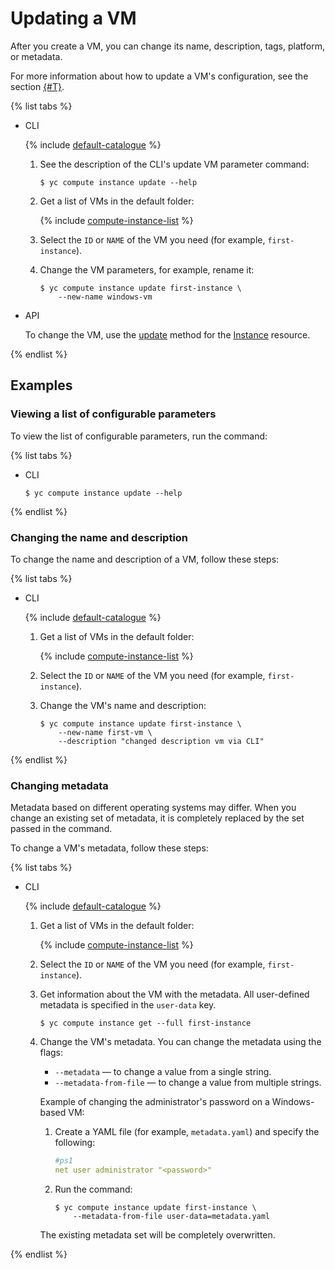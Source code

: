 # Updating a VM

After you create a VM, you can change its name, description, tags, platform, or metadata.

For more information about how to update a VM's configuration, see the section [{#T}](vm-update-resources.md).

{% list tabs %}

- CLI

  {% include [default-catalogue](../../../_includes/default-catalogue.md) %}

  1. See the description of the CLI's update VM parameter command:

      ```
      $ yc compute instance update --help
      ```

  1. Get a list of VMs in the default folder:

      {% include [compute-instance-list](../../_includes_service/compute-instance-list.md) %}

  1. Select the `ID` or `NAME` of the VM you need (for example, `first-instance`).
  1. Change the VM parameters, for example, rename it:

      ```
      $ yc compute instance update first-instance \
          --new-name windows-vm
      ```

- API

  To change the VM, use the [update](../../../_api-ref/compute/api-ref/Instance/update.md) method for the [Instance](../../../_api-ref/compute/api-ref/Instance/) resource.

{% endlist %}

## Examples

### Viewing a list of configurable parameters

To view the list of configurable parameters, run the command:

{% list tabs %}

- CLI

  ```
  $ yc compute instance update --help
  ```

{% endlist %}

### Changing the name and description

To change the name and description of a VM, follow these steps:

{% list tabs %}

- CLI

  {% include [default-catalogue](../../../_includes/default-catalogue.md) %}

  1. Get a list of VMs in the default folder:

      {% include [compute-instance-list](../../_includes_service/compute-instance-list.md) %}

  1. Select the `ID` or `NAME` of the VM you need (for example, `first-instance`).
  1. Change the VM's name and description:

      ```
      $ yc compute instance update first-instance \
          --new-name first-vm \
          --description "changed description vm via CLI"
      ```

{% endlist %}

### Changing metadata

Metadata based on different operating systems may differ. When you change an existing set of metadata, it is completely replaced by the set passed in the command.

To change a VM's metadata, follow these steps:

{% list tabs %}

- CLI

  {% include [default-catalogue](../../../_includes/default-catalogue.md) %}

  1. Get a list of VMs in the default folder:

      {% include [compute-instance-list](../../_includes_service/compute-instance-list.md) %}

  1. Select the `ID` or `NAME` of the VM you need (for example, `first-instance`).
  1. Get information about the VM with the metadata. All user-defined metadata is specified in the `user-data` key.

      ```
      $ yc compute instance get --full first-instance
      ```

  1. Change the VM's metadata. You can change the metadata using the flags:
      - `--metadata` — to change a value from a single string.
      - `--metadata-from-file` — to change a value from multiple strings.

      Example of changing the administrator's password on a Windows-based VM:

      1. Create a YAML file (for example, `metadata.yaml`) and specify the following:

          ```yaml
          #ps1
          net user administrator "<password>"
          ```

      1. Run the command:

          ```
          $ yc compute instance update first-instance \
              --metadata-from-file user-data=metadata.yaml
          ```

      The existing metadata set will be completely overwritten.

{% endlist %}
